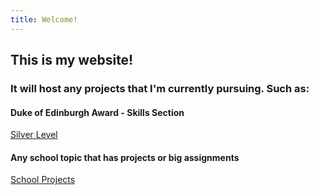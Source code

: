 ```yaml
---
title: Welcome!
---
```


## This is my website! 
### It will host any projects that I'm currently pursuing. Such as:

#### Duke of Edinburgh Award - Skills Section
[Silver Level](DofE-Silver "Silver Level")

#### Any school topic that has projects or big assignments
[School Projects](school "School Projects")

